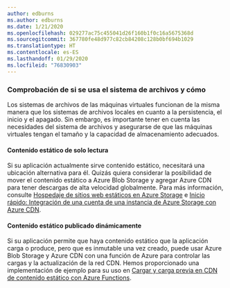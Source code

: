 ```yaml
---
author: edburns
ms.author: edburns
ms.date: 1/21/2020
ms.openlocfilehash: 029277ac75c455041d26f160b1f0c16a5675368d
ms.sourcegitcommit: 367780fe48d977c82cb84208c128b0bf694b1029
ms.translationtype: HT
ms.contentlocale: es-ES
ms.lasthandoff: 01/29/2020
ms.locfileid: "76830903"
---
```

### <a name="validate-whether-and-how-the-file-system-is-used"></a>Comprobación de si se usa el sistema de archivos y cómo

Los sistemas de archivos de las máquinas virtuales funcionan de la misma manera que los sistemas de archivos locales en cuanto a la persistencia, el inicio y el apagado. Sin embargo, es importante tener en cuenta las necesidades del sistema de archivos y asegurarse de que las máquinas virtuales tengan el tamaño y la capacidad de almacenamiento adecuados.

#### <a name="read-only-static-content"></a>Contenido estático de solo lectura

Si su aplicación actualmente sirve contenido estático, necesitará una ubicación alternativa para él. Quizás quiera considerar la posibilidad de mover el contenido estático a Azure Blob Storage y agregar Azure CDN para tener descargas de alta velocidad globalmente. Para más información, consulte [Hospedaje de sitios web estáticos en Azure Storage](/azure/storage/blobs/storage-blob-static-website) e [Inicio rápido: Integración de una cuenta de una instancia de Azure Storage con Azure CDN](/azure/cdn/cdn-create-a-storage-account-with-cdn).

#### <a name="dynamically-published-static-content"></a>Contenido estático publicado dinámicamente

Si su aplicación permite que haya contenido estático que la aplicación carga o produce, pero que es inmutable una vez creado, puede usar Azure Blob Storage y Azure CDN con una función de Azure para controlar las cargas y la actualización de la red CDN. Hemos proporcionado una implementación de ejemplo para su uso en [Cargar y carga previa en CDN de contenido estático con Azure Functions](https://github.com/Azure-Samples/functions-java-push-static-contents-to-cdn).
